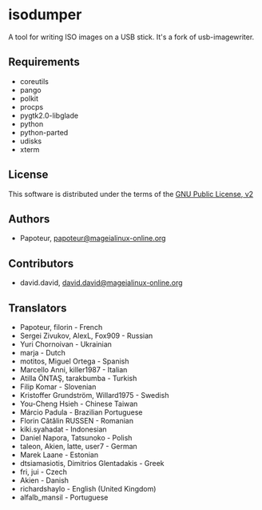 isodumper
=========

A tool for writing ISO images on a USB stick. It's a fork of usb-imagewriter.


Requirements
-------------

- coreutils
- pango
- polkit
- procps
- pygtk2.0-libglade
- python
- python-parted
- udisks
- xterm


License
--------

This software is distributed under the terms of the
[GNU Public License, v2](COPYING)


Authors
--------
- Papoteur, <papoteur@mageialinux-online.org>


Contributors
--------
- david.david, <david.david@mageialinux-online.org>


Translators
--------
- Papoteur, filorin - French
- Sergei Zivukov, AlexL, Fox909 - Russian
- Yuri Chornoivan - Ukrainian
- marja - Dutch
- motitos, Miguel Ortega - Spanish
- Marcello Anni, killer1987 - Italian
- Atilla ÖNTAŞ, tarakbumba - Turkish
- Filip Komar - Slovenian
- Kristoffer Grundström, Willard1975 - Swedish
- You-Cheng Hsieh - Chinese Taiwan
- Márcio Padula - Brazilian Portuguese
- Florin Cătălin RUSSEN - Romanian
- kiki.syahadat - Indonesian
- Daniel Napora, Tatsunoko - Polish
- taleon, Akien, latte, user7 - German
- Marek Laane - Estonian
- dtsiamasiotis, Dimitrios Glentadakis - Greek
- fri, jui - Czech
- Akien - Danish
- richardshaylo - English (United Kingdom)
- alfalb_mansil - Portuguese

